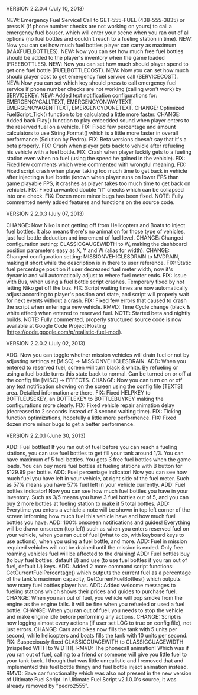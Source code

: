 VERSION 2.2.0.4 (July 10, 2013)

NEW:	Emergency Fuel Service! Call to GET-555-FUEL (438-555-3835) or press K (if phone
		number checks are not working on yours) to call a emergency fuel bouser, which will
		enter your scene when you ran out of all options (no fuel bottles and couldn't reach
		to a fueling station in time).
NEW:	Now you can set how much fuel bottles player can carry as maximum (MAXFUELBOTTLES).
NEW:	Now you can set how much free fuel bottles should be added to the player's
		inventory when the game loaded (FREEBOTTLES).
NEW:	Now you can set how much should player spend to get one fuel bottle (FUELBOTTLECOST).
NEW:	Now you can set how much should player cost to get emergency fuel service call (SERVICECOST).
NEW:	Now you can set which key should press to call emergency fuel service if phone number
		checks are not working (calling won't work) by SERVICEKEY.
NEW:	Added text notification configurations for: EMERGENCYCALLTEXT, EMERGENCYONWAYTEXT,
		EMERGENCYAGENTTEXT, EMERGENCYDONETEXT.
CHANGE:	Optimized FuelScript_Tick() function to be calculated a little more faster.
CHANGE: Added back Play() function to play embedded sound when player enters to the reserved
		fuel on a vehicle.
FIX:	Fixed few percentage and amount calculators to use String.Format() which is a
		little more faster in overall performance (Solution by Pedro).
FIX:	Beta versions doesn't say that it's a beta properly.
FIX:	Crash when player gets back to vehicle after refueling his vehicle with a fuel bottle.
FIX:	Crash when player luckily gets to a fueling station even when no fuel (using the speed
		he gained in the vehicle).
FIX:	Fixed few comments which were commented with wrongful meaning.
FIX:	Fixed script crash when player taking too much time to get back in vehicle
		after injecting a fuel bottle (known when player runs on lower FPS than game
		playable FPS, it crashes as player takes too much time to get back on vehicle).
FIX:	Fixed unwanted double "if" checks which can be collapsed into one check.
FIX:	Dozen more minor bugs has been fixed.
NOTE:	Fully commented newly added features and functions on the source code.

VERSION 2.2.0.3 (July 07, 2013)

CHANGE:	Now Niko is not getting off from Helicopters and Boats to inject fuel bottles.
		It also means there's no animation for those type of vehicles, just fuel
		bottle deduction and increment of fuel level.
CHANGE: Changed configuration setting: CLASSICGAUGEWIDTH to W, making the dashboard
		position parameters easy as X, Y and W (alias for width).
CHANGE:	Changed configuration setting: MISSIONVEHICLESDRAIN to MVDRAIN, making it short
		while the description is in there to user reference.
FIX:	Static fuel percentage position if user decreased fuel meter width, now it's
		dynamic and will automatically adjust to where fuel meter ends.
FIX:	Issue with Bus, when using a fuel bottle script crashes. Temporary fixed by
		not letting Niko get off the bus.
FIX:	Script waiting times are now automatically adjust according to player's position
		and state, and script will properly wait for next events without a crash.
FIX:	Fixed few errors that caused to crash the script when entering a new vehicle.
RMVD:	Time Cycle change (black & white effect) when entered to reserved fuel.
NOTE:	Started beta and nightly builds.
NOTE: 	Fully commented, properly structured source code is now available at Google Code
		Project Hosting (https://code.google.com/p/realistic-fuel-mod).

VERSION 2.2.0.2 (July 02, 2013)

ADD:	Now you can toggle whether mission vehicles will drain fuel or not by
        adjusting settings at [MISC] -> MISSIONVEHICLESDRAIN.
ADD:	When you entered to reserved fuel, screen will turn black & white.
        By refueling or using a fuel bottle turns this state back to normal.
        Can be turned on or off at the config file [MISC] -> EFFECTS.
CHANGE:	Now you can turn on or off any text notification showing on the
        screen using the config file [TEXTS] area. Detailed information are there.
FIX:	Fixed HELPKEY to BOTTLEUSEKEY, an BOTTLEKEY to BOTTLEBUYKEY making
        the configurations more clearly.
FIX:	Fixed vehicle repair animation delay (decreased to 2 seconds instead
        of 3 second waiting time).
FIX:	Ticking function optimizations, hopefully a little more performence.
FIX:	Fixed dozen more minor bugs to get a better performence.

VERSION 2.2.0.1 (June 30, 2013)

ADD:	Fuel bottles! If you ran out of fuel before you can reach a fueling stations,
        you can use fuel bottles to get fill your tank around 1/3. You can have maximum
        of 5 fuel bottles. You gets 3 free fuel bottles when the game loads. You can buy
        more fuel bottles at fueling stations with B button for $129.99 per bottle.
ADD: 	Fuel percentage indicator! Now you can see how much fuel you have left in your
        vehicle, at right side of the fuel meter. Such as 57% means you have 57% fuel
        left in your vehicle currently.
ADD: 	Fuel bottles indicator! Now you can see how much fuel bottles you have in your
        inventory. Such as 3/5 means you have 3 fuel bottles out of 5, and you can buy
        2 more bottles at fueling station to make it 5 total bottles.
ADD: 	Everytime you enters a vehicle a note will be shown in top left corner of the
        screen informing how much fuel this vehicle have and how much fuel bottles you have.
ADD: 	100% onscreen notifications and guides! Everything will be drawn onscreen (top left)
        such as when you enters reserved fuel on your vehicle, when you ran out of fuel
        (what to do, with keyboard keys to use actions), when you using a fuel bottle, and more.
ADD: 	Fuel in mission required vehicles will not be drained until the mission is ended.
        Only free roaming vehicles fuel will be affected to the draining!
ADD: 	Fuel bottles buy (to buy fuel bottles, default B) and use (to use fuel bottles if
        you ran out of fuel, default U) keys.
ADD: 	Added 2 more command script functions: GetCurrentFuelPercentage() which outputs the
        current fuel as a percentage of the tank's maximum capacity, GetCurrentFuelBottles()
        which outputs how many fuel bottles player has.
ADD: 	Added welcome messages to fueling stations which shows their prices and guides
        to purchase fuel.
CHANGE:	When you ran out of fuel, you vehicle will pop smoke from the engine as the engine
        fails. It will be fine when you refueled or used a fuel bottle.
CHANGE:	When you ran out of fuel, you needs to stop the vehicle and make engine idle before
        performing any actions.
CHANGE:	Script is now logging almost every actions (if user set LOG to true on config file),
        not just errors.
CHANGE:	Cars and bikes now fills the tank with 5 units per second, while helicopters and
        boats fills the tank with 10 units per second.
FIX:	Suspeciously fixed CLASSICGUAGEWITH to CLASSICGUAGEWIDTH (mispelled WITH to WIDTH).
RMVD: 	The phonecall animation! Which was if you ran out of fuel, calling to a friend or
        someone will give you little fuel to your tank back. I though that was little unrealistic
        and I removed that and implemented this fuel bottle thingy and fuel bottle inject
        animation instead.
RMVD: 	Save car functionality which was also not present in the new version of Ultimate Fuel
        Script. In Ultimate Fuel Script v2.1.0.0's source, it was already removed by "pedro2555".